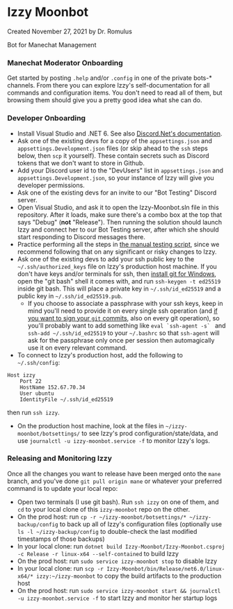 # Izzy Moonbot

Created November 27, 2021 by Dr. Romulus

Bot for Manechat Management

### Manechat Moderator Onboarding

Get started by posting `.help` and/or `.config` in one of the private bots-* channels. From there you can explore Izzy's self-documentation for all commands and configuration items. You don't need to read all of them, but browsing them should give you a pretty good idea what she can do.

### Developer Onboarding

- Install Visual Studio and .NET 6. See also [Discord.Net's documentation](https://discordnet.dev/guides/getting_started/installing.html?tabs=vs-install%2Ccore2-1).
- Ask one of the existing devs for a copy of the `appsettings.json` and `appsettings.Development.json` files (or skip ahead to the `ssh` steps below, then `scp` it yourself). These contain secrets such as Discord tokens that we don't want to store in Github.
- Add your Discord user id to the "DevUsers" list in `appsettings.json` and `appsettings.Development.json`, so your instance of Izzy will give you developer permissions.
- Ask one of the existing devs for an invite to our "Bot Testing" Discord server.
- Open Visual Studio, and ask it to open the Izzy-Moonbot.sln file in this repository. After it loads, make sure there's a combo box at the top that says "Debug" (**not** "Release"). Then running the solution should launch Izzy and connect her to our Bot Testing server, after which she should start responding to Discord messages there.
- Practice performing all the steps in [the manual testing script](https://github.com/Manechat/izzy-moonbot/blob/mane/ManualTestingScript.md), since we recommend following that on any significant or risky changes to Izzy.
- Ask one of the existing devs to add your ssh public key to the `~/.ssh/authorized_keys` file on Izzy's production host machine. If you don't have keys and/or terminals for ssh, then [install git for Windows](https://gitforwindows.org/), open the "git bash" shell it comes with, and run `ssh-keygen -t ed25519` inside git bash. This will place a private key in `~/.ssh/id_ed25519` and a public key in `~/.ssh/id_ed25519.pub`.
  - If you choose to associate a passphrase with your ssh keys, keep in mind you'll need to provide it on every single ssh operation (and [if you want to sign your `git` commits](https://docs.github.com/en/authentication/managing-commit-signature-verification/telling-git-about-your-signing-key#telling-git-about-your-ssh-key), also on every git operation), so you'll probably want to add something like ``eval `ssh-agent -s` `` and `ssh-add ~/.ssh/id_ed25519` to your `~/.bashrc` so that `ssh-agent` will ask for the passphrase only once per session then automagically use it on every relevant command.
- To connect to Izzy's production host, add the following to `~/.ssh/config`:
```
Host izzy
    Port 22
    HostName 152.67.70.34
    User ubuntu
    IdentityFile ~/.ssh/id_ed25519
```
then run `ssh izzy`.
- On the production host machine, look at the files in `~/izzy-moonbot/botsettings/` to see Izzy's prod configuration/state/data, and use `journalctl -u izzy-moonbot.service -f` to monitor Izzy's logs.

### Releasing and Monitoring Izzy

Once all the changes you want to release have been merged onto the `mane` branch, and you've done `git pull origin mane` or whatever your preferred command is to update your local repo:

- Open two terminals (I use git bash). Run `ssh izzy` on one of them, and `cd` to your local clone of this `izzy-moonbot` repo on the other.
- On the prod host: run `cp -r ~/izzy-moonbot/botsettings/* ~/izzy-backup/config` to back up all of Izzy's configuration files (optionally use `ls -l ~/izzy-backup/config` to double-check the last modified timestamps of those backups)
- In your local clone: run `dotnet build Izzy-Moonbot/Izzy-Moonbot.csproj -c Release -r linux-x64 --self-contained` to build Izzy
- On the prod host: run `sudo service izzy-moonbot stop` to disable Izzy
- In your local clone: run `scp -r Izzy-Moonbot/bin/Release/net6.0/linux-x64/* izzy:~/izzy-moonbot` to copy the build artifacts to the production host
- On the prod host: run `sudo service izzy-moonbot start && journalctl -u izzy-moonbot.service -f` to start Izzy and monitor her startup logs
